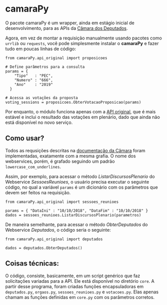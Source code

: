 # camaraPy

O pacote camaraPy é um wrapper, ainda em estágio inicial de desenvolvimento, para as APIs da [Câmara dos Deputados](https://dadosabertos.camara.leg.br/).

Agora, em vez de montar a requisição manualmente usando pacotes como `urrlib` ou `requests`, você pode simplesmente instalar o **camaraPy** e fazer tudo em poucas linhas de código:

```
from camaraPy.api_original import proposicoes

# Define parâmetros para a consulta
params = {
    "Tipo"   : "PEC",
    "Numero" : "666",
    "Ano"    : "2019"
  }
        
# Acessa as votações da proposta
voting_sessions = proposicoes.ObterVotacaoProposicao(params)
```

Por enquanto, o módulo funciona apenas com a [API original](https://www2.camara.leg.br/transparencia/dados-abertos/dados-abertos-legislativo), que é mais estável e inclui o resultado das votações em plenário, dado que ainda não está disponível no novo serviço.

## Como usar?

Todos as requsições descritas na [documentação da Câmara](https://www2.camara.leg.br/transparencia/dados-abertos/dados-abertos-legislativo/dados-abertos-legislativo) foram implementadas, exatamente com a mesma grafia. O nome dos webservices, porém, é grafado seguindo um padrão `lowercase_com_underlines`.

Assim, por exemplo, para acessar o método *ListarDiscursosPlenario* do Webservice *SessoesReunioes*, o usuário precisa executar o seguinte código, no qual a variável `params` é um dicionário com os parâmetros que devem ser feitos na requisição.

```
from camaraPy.api_original import sessoes_reunioes

params = { "DataIni" : "10/10/2018", "DataFim" : "10/10/2018" }
dados = sessoes_reunioes.ListarDiscursosPlenario(parametros)
```

De maneira semelhante, para acessar o método *ObterDeputados* do Webservice *Deputados*, o código seria o seguinte:
```
from camaraPy.api_original import deputados

dados = deputados.ObterDeputados()
```

## Coisas técnicas:

O código, consiste, basicamente, em um script genérico que faz solicitações variadas para a API. Ele está disponível no diretório `core`. A partir desse programa, foram criadas funções encapsuladoras em `deputados.py`, `orgaos.py`, `sessoes_reunioes.py` e `votacoes.py`. Elas apenas chamam as funções definidas em `core.py` com os parâmetros corretos.